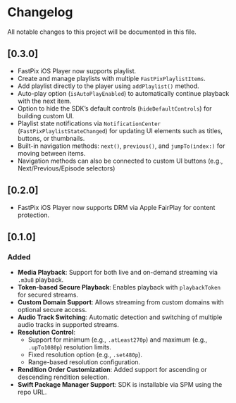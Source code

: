 
# Changelog

All notable changes to this project will be documented in this file.

## [0.3.0]

 - FastPix iOS Player now supports playlist.
 - Create and manage playlists with multiple `FastPixPlaylistItems`.  
 - Add playlist directly to the player using `addPlaylist()` method.  
 - Auto-play option (`isAutoPlayEnabled`) to automatically continue playback with the next item.  
 - Option to hide the SDK’s default controls (`hideDefaultControls`) for building custom UI.  
 - Playlist state notifications via `NotificationCenter` (`FastPixPlaylistStateChanged`) for updating UI elements such as titles, buttons, or thumbnails.  
 - Built-in navigation methods: `next()`, `previous()`, and `jumpTo(index:)` for moving between items.  
 - Navigation methods can also be connected to custom UI buttons (e.g., Next/Previous/Episode selectors) 

## [0.2.0]

 - FastPix iOS Player now supports DRM via Apple FairPlay for content protection.

## [0.1.0]

### Added
  - **Media Playback**: Support for both live and on-demand streaming via `.m3u8` playback.
  - **Token-based Secure Playback**: Enables playback with `playbackToken` for secured streams.
  - **Custom Domain Support**: Allows streaming from custom domains with optional secure access.
  - **Audio Track Switching**: Automatic detection and switching of multiple audio tracks in supported streams.
  - **Resolution Control**:
    - Support for minimum (e.g., `.atLeast270p`) and maximum (e.g., `.upTo1080p`) resolution limits.
    - Fixed resolution option (e.g., `.set480p`).
    - Range-based resolution configuration.
- **Rendition Order Customization**: Added support for ascending or descending rendition selection.
- **Swift Package Manager Support**: SDK is installable via SPM using the repo URL.